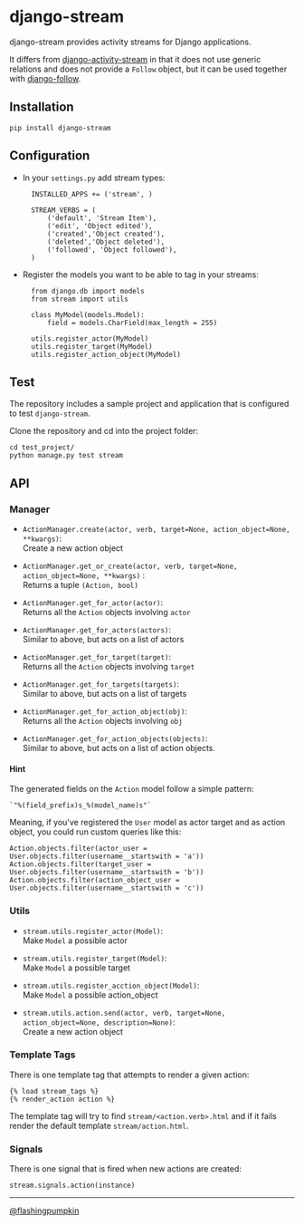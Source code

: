 # django-stream

django-stream provides activity streams for Django applications. 

It differs from 
[django-activity-stream](https://github.com/justquick/django-activity-stream) in that it does not use generic relations and does not provide a `Follow` object, but it can be used together with [django-follow](https://github.com/caffeinehit/django-follow).

## Installation

    pip install django-stream

## Configuration

* In your `settings.py` add stream types:

        INSTALLED_APPS += ('stream', )
        
        STREAM_VERBS = (
            ('default', 'Stream Item'),
            ('edit', 'Object edited'),
            ('created','Object created'),
            ('deleted','Object deleted'),
            ('followed', 'Object followed'),
        )

* Register the models you want to be able to tag in your streams:

        from django.db import models
        from stream import utils

        class MyModel(models.Model):
            field = models.CharField(max_length = 255)

        utils.register_actor(MyModel)
        utils.register_target(MyModel)
        utils.register_action_object(MyModel)

## Test

The repository includes a sample project and application that is configured to test `django-stream`.

Clone the repository and cd into the project folder:

    cd test_project/
    python manage.py test stream


## API

### Manager

* `ActionManager.create(actor, verb, target=None, action_object=None, **kwargs)`:  
  Create a new action object

* `ActionManager.get_or_create(actor, verb, target=None, action_object=None, **kwargs)` :  
  Returns a tuple `(Action, bool)`

* `ActionManager.get_for_actor(actor)`:  
  Returns all the `Action` objects involving `actor`

* `ActionManager.get_for_actors(actors)`:  
  Similar to above, but acts on a list of actors

* `ActionManager.get_for_target(target)`:  
  Returns all the `Action` objects involving `target`

* `ActionManager.get_for_targets(targets)`:  
  Similar to above, but acts on a list of targets

* `ActionManager.get_for_action_object(obj)`:   
  Returns all the `Action` objects involving `obj`

* `ActionManager.get_for_action_objects(objects)`:  
  Similar to above, but acts on a list of action objects.

#### Hint

The generated fields on the `Action` model follow a simple pattern:

    `"%(field_prefix)s_%(model_name)s"`

Meaning, if you've registered the `User` model as actor target and as
action object, you could run custom queries like this:

    Action.objects.filter(actor_user = User.objects.filter(username__startswith = 'a'))
    Action.objects.filter(target_user = User.objects.filter(username__startswith = 'b'))
    Action.objects.filter(action_object_user = User.objects.filter(username__startswith = 'c'))



### Utils

* `stream.utils.register_actor(Model)`:  
  Make `Model` a possible actor

* `stream.utils.register_target(Model)`:  
  Make `Model` a possible target

* `stream.utils.register_acction_object(Model)`:  
  Make `Model` a possible action_object

* `stream.utils.action.send(actor, verb, target=None, action_object=None, description=None)`:  
  Create a new action object

### Template Tags

There is one template tag that attempts to render a given action:

    {% load stream_tags %}
    {% render_action action %}

The template tag will try to find `stream/<action.verb>.html` and if it fails render the default template `stream/action.html`.

### Signals

There is one signal that is fired when new actions are created:

`stream.signals.action(instance)`


--------------------


[@flashingpumpkin](http://twitter.com/flashingpumpkin)


